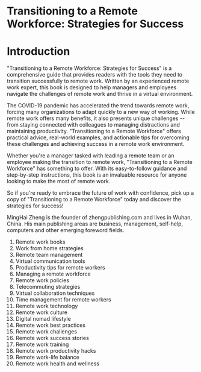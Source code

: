 # Transitioning to a Remote Workforce: Strategies for Success

# Introduction

"Transitioning to a Remote Workforce: Strategies for Success" is a comprehensive guide that provides readers with the tools they need to transition successfully to remote work. Written by an experienced remote work expert, this book is designed to help managers and employees navigate the challenges of remote work and thrive in a virtual environment.

The COVID-19 pandemic has accelerated the trend towards remote work, forcing many organizations to adapt quickly to a new way of working. While remote work offers many benefits, it also presents unique challenges -- from staying connected with colleagues to managing distractions and maintaining productivity. "Transitioning to a Remote Workforce" offers practical advice, real-world examples, and actionable tips for overcoming these challenges and achieving success in a remote work environment.

Whether you're a manager tasked with leading a remote team or an employee making the transition to remote work, "Transitioning to a Remote Workforce" has something to offer. With its easy-to-follow guidance and step-by-step instructions, this book is an invaluable resource for anyone looking to make the most of remote work.

So if you're ready to embrace the future of work with confidence, pick up a copy of "Transitioning to a Remote Workforce" today and discover the strategies for success!

MingHai Zheng is the founder of zhengpublishing.com and lives in Wuhan, China. His main publishing areas are business, management, self-help, computers and other emerging foreword fields.



1. Remote work books
2. Work from home strategies
3. Remote team management
4. Virtual communication tools
5. Productivity tips for remote workers
6. Managing a remote workforce
7. Remote work policies
8. Telecommuting strategies
9. Virtual collaboration techniques
10. Time management for remote workers
11. Remote work technology
12. Remote work culture
13. Digital nomad lifestyle
14. Remote work best practices
15. Remote work challenges
16. Remote work success stories
17. Remote work training
18. Remote work productivity hacks
19. Remote work-life balance
20. Remote work health and wellness

